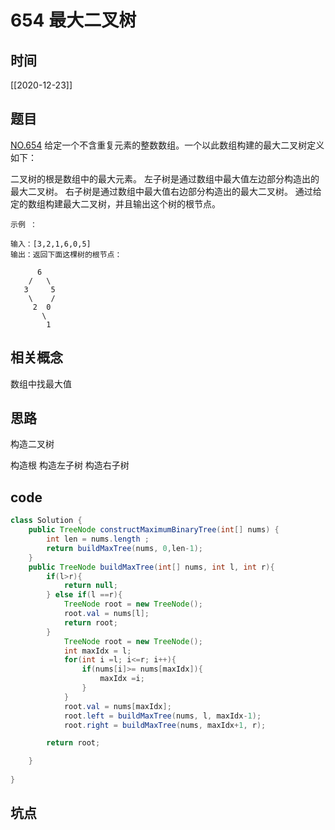 # 654 最大二叉树
## 时间
[[2020-12-23]]
## 题目
[NO.654](https://leetcode-cn.com/problems/maximum-binary-tree/description/)
给定一个不含重复元素的整数数组。一个以此数组构建的最大二叉树定义如下：

二叉树的根是数组中的最大元素。
左子树是通过数组中最大值左边部分构造出的最大二叉树。
右子树是通过数组中最大值右边部分构造出的最大二叉树。
通过给定的数组构建最大二叉树，并且输出这个树的根节点。

```language
示例 ：

输入：[3,2,1,6,0,5]
输出：返回下面这棵树的根节点：

      6
    /   \
   3     5
    \    / 
     2  0   
       \
        1
```

## 相关概念
数组中找最大值

## 思路
构造二叉树

构造根
构造左子树
构造右子树


## code

```java
class Solution {
    public TreeNode constructMaximumBinaryTree(int[] nums) {
        int len = nums.length ;
        return buildMaxTree(nums, 0,len-1);
    }
    public TreeNode buildMaxTree(int[] nums, int l, int r){
        if(l>r){
            return null;
        } else if(l ==r){
            TreeNode root = new TreeNode();
            root.val = nums[l];
            return root;
        }
            TreeNode root = new TreeNode();
            int maxIdx = l;
            for(int i =l; i<=r; i++){
                if(nums[i]>= nums[maxIdx]){
                    maxIdx =i;
                }
            }
            root.val = nums[maxIdx];
            root.left = buildMaxTree(nums, l, maxIdx-1);
            root.right = buildMaxTree(nums, maxIdx+1, r);

        return root;

    }
    
}

```
## 坑点